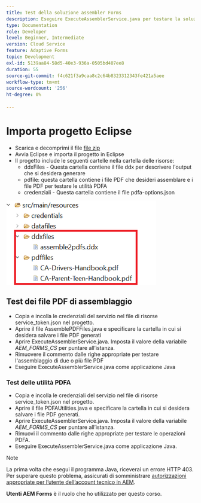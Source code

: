 ```yaml
---
title: Test della soluzione assembler Forms
description: Eseguire ExecuteAssemblerService.java per testare la soluzione
type: Documentation
role: Developer
level: Beginner, Intermediate
version: Cloud Service
feature: Adaptive Forms
topic: Development
exl-id: 5139aa84-58d5-40e3-936a-0505bd407ee8
duration: 55
source-git-commit: f4c621f3a9caa8c2c64b8323312343fe421a5aee
workflow-type: tm+mt
source-wordcount: '256'
ht-degree: 0%

---
```


# Importa progetto Eclipse

* Scarica e decomprimi il file [file zip](./assets/pdf-manipulation.zip)
* Avvia Eclipse e importa il progetto in Eclipse
* Il progetto include le seguenti cartelle nella cartella delle risorse:
   * ddxFiles - Questa cartella contiene il file ddx per descrivere l&#39;output che si desidera generare
   * pdfile: questa cartella contiene i file PDF che desideri assemblare e i file PDF per testare le utilità PDFA
   * credenziali - Questa cartella contiene il file pdfa-options.json

![resources-file](./assets/resources.png)

## Test dei file PDF di assemblaggio

* Copia e incolla le credenziali del servizio nel file di risorse service_token.json nel progetto.
* Aprire il file AssemblePDFFiles.java e specificare la cartella in cui si desidera salvare i file PDF generati
* Aprire ExecuteAssemblerService.java. Imposta il valore della variabile _AEM_FORMS_CS_ per puntare all’istanza.
* Rimuovere il commento dalle righe appropriate per testare l&#39;assemblaggio di due o più file PDF
* Eseguire ExecuteAssemblerService.java come applicazione Java

### Test delle utilità PDFA

* Copia e incolla le credenziali del servizio nel file di risorse service_token.json nel progetto.
* Aprire il file PDFAUtilities.java e specificare la cartella in cui si desidera salvare i file PDF generati.
* Aprire ExecuteAssemblerService.java. Imposta il valore della variabile _AEM_FORMS_CS_ per puntare all’istanza.
* Rimuovi il commento dalle righe appropriate per testare le operazioni PDFA.
* Eseguire ExecuteAssemblerService.java come applicazione Java.



>[!NOTE]
> La prima volta che esegui il programma Java, riceverai un errore HTTP 403. Per superare questo problema, assicurati di somministrare [autorizzazioni appropriate per l’utente dell’account tecnico in AEM](https://experienceleague.adobe.com/docs/experience-manager-learn/getting-started-with-aem-headless/authentication/service-credentials.html?lang=en#configure-access-in-aem).

**Utenti AEM Forms** è il ruolo che ho utilizzato per questo corso.
